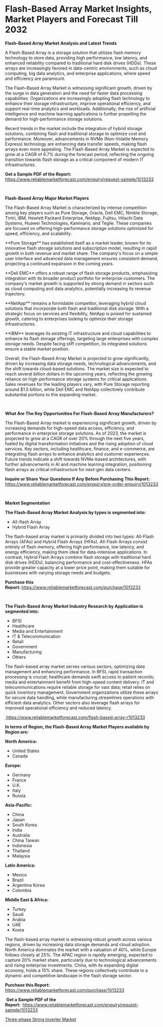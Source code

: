 <p><h1>Flash-Based Array Market Insights, Market Players and Forecast Till 2032</h1></p><p><strong>Flash-Based Array Market Analysis and Latest Trends</strong></p>
<p><p>A Flash-Based Array is a storage solution that utilizes flash memory technology to store data, providing high performance, low latency, and enhanced reliability compared to traditional hard disk drives (HDDs). These arrays are increasingly favored in data-centric environments, such as cloud computing, big data analytics, and enterprise applications, where speed and efficiency are paramount.</p><p>The Flash-Based Array Market is witnessing significant growth, driven by the surge in data generation and the need for faster data processing capabilities. Organizations are increasingly adopting flash technology to enhance their storage infrastructure, improve operational efficiency, and support real-time analytics and workloads. Additionally, the rise of artificial intelligence and machine learning applications is further propelling the demand for high-performance storage solutions.</p><p>Recent trends in the market include the integration of hybrid storage solutions, combining flash and traditional storage to optimize cost and performance. Moreover, advancements in NVMe (Non-Volatile Memory Express) technology are enhancing data transfer speeds, making flash arrays even more appealing. The Flash-Based Array Market is expected to grow at a CAGR of 6.7% during the forecast period, reflecting the ongoing transition towards flash storage as a critical component of modern IT infrastructures.</p></p>
<p><strong>Get a Sample PDF of the Report:&nbsp;</strong> <a href="https://www.reliablemarketforecast.com/enquiry/request-sample/1013233?utm_campaign=1832&utm_medium=2&utm_source=Github&utm_content=ia&utm_term=13022025&utm_id=flash-based-array">https://www.reliablemarketforecast.com/enquiry/request-sample/1013233</a></p>
<p>&nbsp;</p>
<p><strong>Flash-Based Array Major Market Players</strong></p>
<p><p>The Flash-Based Array Market is characterized by intense competition among key players such as Pure Storage, Oracle, Dell EMC, Nimble Storage, Tintri, IBM, Hewlett Packard Enterprise, NetApp, Fujitsu, Hitachi Data Systems, Huawei Technologies, Kaminario, and Tegile. These companies are focused on offering high-performance storage solutions optimized for speed, efficiency, and scalability.</p><p>**Pure Storage** has established itself as a market leader, known for its innovative flash storage solutions and subscription model, resulting in rapid growth in both revenue and market share. The company's focus on a simple user interface and advanced data management ensures consistent demand, projecting a continued expansion in the coming years.</p><p>**Dell EMC** offers a robust range of flash storage products, emphasizing integration with its broader product portfolio for enterprise customers. The company's market growth is supported by strong demand in sectors such as cloud computing and data analytics, potentially increasing its revenue trajectory.</p><p>**NetApp** remains a formidable competitor, leveraging hybrid cloud solutions that incorporate both flash and traditional disk storage. With a strategic focus on services and flexibility, NetApp is poised for sustained growth, catering to enterprises looking to optimize their storage infrastructures.</p><p>**IBM** leverages its existing IT infrastructure and cloud capabilities to enhance its flash storage offerings, targeting large enterprises with complex storage needs. Despite facing stiff competition, its integrated solutions ensure a stable market position.</p><p>Overall, the Flash-Based Array Market is projected to grow significantly, driven by increasing data storage needs, technological advancements, and the shift towards cloud-based solutions. The market size is expected to reach several billion dollars in the upcoming years, reflecting the growing reliance on high-performance storage systems for critical applications. Sales revenues for the leading players vary, with Pure Storage reporting around $1.5 billion, while Dell EMC and NetApp collectively contribute substantial portions to this expanding market.</p></p>
<p>&nbsp;</p>
<p><strong>What Are The Key Opportunities For Flash-Based Array Manufacturers?</strong></p>
<p><p>The Flash-Based Array market is experiencing significant growth, driven by increasing demands for high-speed data access, efficiency, and performance in enterprise storage solutions. As of 2023, the market is projected to grow at a CAGR of over 20% through the next five years, fueled by digital transformation initiatives and the rising adoption of cloud services. Key sectors, including healthcare, finance, and e-commerce, are integrating flash arrays to enhance analytics and customer experiences. Future trends indicate a shift towards NVMe-based architectures, with further advancements in AI and machine learning integration, positioning flash arrays as critical infrastructure for next-gen data centers.</p></p>
<p><strong>Inquire or Share Your Questions If Any Before Purchasing This Report:</strong> <a href="https://www.reliablemarketforecast.com/enquiry/pre-order-enquiry/1013233?utm_campaign=1832&utm_medium=2&utm_source=Github&utm_content=ia&utm_term=13022025&utm_id=flash-based-array">https://www.reliablemarketforecast.com/enquiry/pre-order-enquiry/1013233</a></p>
<p>&nbsp;</p>
<p><strong>Market Segmentation</strong></p>
<p><strong>The Flash-Based Array Market Analysis by types is segmented into:</strong></p>
<p><ul><li>All-flash Array</li><li>Hybrid Flash Array</li></ul></p>
<p><p>The flash-based array market is primarily divided into two types: All-Flash Arrays (AFAs) and Hybrid Flash Arrays (HFAs). All-Flash Arrays consist entirely of flash memory, offering high performance, low latency, and energy efficiency, making them ideal for data-intensive applications. In contrast, Hybrid Flash Arrays combine flash storage with traditional hard disk drives (HDDs), balancing performance and cost-effectiveness. HFAs provide greater capacity at a lower price point, making them suitable for businesses with varying storage needs and budgets.</p></p>
<p><strong>Purchase this Report:&nbsp;</strong><a href="https://www.reliablemarketforecast.com/purchase/1013233?utm_campaign=1832&utm_medium=2&utm_source=Github&utm_content=ia&utm_term=13022025&utm_id=flash-based-array">https://www.reliablemarketforecast.com/purchase/1013233</a></p>
<p>&nbsp;</p>
<p><strong>The Flash-Based Array Market Industry Research by Application is segmented into:</strong></p>
<p><ul><li>BFSI</li><li>Healthcare</li><li>Media and Entertainment</li><li>IT & Telecommunication</li><li>Retail</li><li>Government</li><li>Manufacturing</li><li>Others</li></ul></p>
<p><p>The flash-based array market serves various sectors, optimizing data management and enhancing performance. In BFSI, rapid transaction processing is crucial; healthcare demands swift access to patient records; media and entertainment benefit from high-speed content delivery. IT and telecommunications require reliable storage for vast data; retail relies on quick inventory management. Government organizations utilize these arrays for secure data handling, while manufacturing streamlines operations with efficient data analytics. Other sectors also leverage flash arrays for improved operational efficiency and reduced latency.</p></p>
<p><a href="https://www.reliablemarketforecast.com/flash-based-array-r1013233?utm_campaign=1832&utm_medium=2&utm_source=Github&utm_content=ia&utm_term=13022025&utm_id=flash-based-array">&nbsp;https://www.reliablemarketforecast.com/flash-based-array-r1013233</a></p>
<p><strong>In terms of Region, the Flash-Based Array Market Players available by Region are:</strong></p>
<p>
    <p> <strong> North America: </strong>
        <ul>
            <li>United States</li>
            <li>Canada</li>
        </ul>
        </p> 
    <p> <strong> Europe: </strong>
        <ul>
            <li>Germany</li>
            <li>France</li>
            <li>U.K.</li>
            <li>Italy</li>
            <li>Russia</li>
        </ul>
        </p> 
    <p> <strong> Asia-Pacific: </strong>
        <ul>
            <li>China</li>
            <li>Japan</li>
            <li>South Korea</li>
            <li>India</li>
            <li>Australia</li>
            <li>China Taiwan</li>
            <li>Indonesia</li>
            <li>Thailand</li>
            <li>Malaysia</li>
        </ul>
        </p> 
    <p> <strong> Latin America: </strong>
        <ul>
            <li>Mexico</li>
            <li>Brazil</li>
            <li>Argentina Korea</li>
            <li>Colombia</li>
        </ul>
        </p> 
    <p> <strong> Middle East & Africa: </strong>
        <ul>
            <li>Turkey</li>
            <li>Saudi</li>
            <li>Arabia</li>
            <li>UAE</li>
            <li>Korea</li>
        </ul>
    </p>
    </p>
<p><p>The flash-based array market is witnessing robust growth across various regions, driven by increasing data storage demands and cloud adoption. North America dominates the market with a valuation of 40%, while Europe follows closely at 25%. The APAC region is rapidly emerging, expected to capture 20% market share, particularly due to technological advancements and rising enterprise investments. China, with its expanding digital economy, holds a 15% share. These regions collectively contribute to a dynamic and competitive landscape in the flash storage sector.</p></p>
<p><strong>Purchase this Report: </strong><a href="https://www.reliablemarketforecast.com/purchase/1013233?utm_campaign=1832&utm_medium=2&utm_source=Github&utm_content=ia&utm_term=13022025&utm_id=flash-based-array">https://www.reliablemarketforecast.com/purchase/1013233</a></p>
<p>&nbsp;<strong>Get a Sample PDF of the Report:&nbsp;&nbsp;</strong><a href="https://www.reliablemarketforecast.com/enquiry/request-sample/1013233?utm_campaign=1832&utm_medium=2&utm_source=Github&utm_content=ia&utm_term=13022025&utm_id=flash-based-array">https://www.reliablemarketforecast.com/enquiry/request-sample/1013233</a></p>
<p><strong></strong></p>
<p><p><a href="https://github.com/AKSHATREPORTPRIME/Market-Research-Report-List-7/blob/main/three-phase-string-inverter-market.md?utm_campaign=1832&utm_medium=2&utm_source=Github&utm_content=ia&utm_term=13022025&utm_id=flash-based-array">Three-phase String Inverter Market</a></p></p>